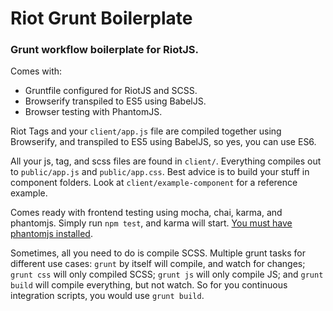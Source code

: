 # Riot Grunt Boilerplate

### Grunt workflow boilerplate for RiotJS.

Comes with:
- Gruntfile configured for RiotJS and SCSS.
- Browserify transpiled to ES5 using BabelJS.
- Browser testing with PhantomJS.


Riot Tags and your `client/app.js` file are compiled together using Browserify, and transpiled to ES5 using BabelJS, so yes, you can use ES6.

All your js, tag, and scss files are found in `client/`. Everything compiles out to `public/app.js` and `public/app.css`. Best advice is to build your stuff in component folders. Look at `client/example-component` for a reference example.

Comes ready with frontend testing using mocha, chai, karma, and phantomjs. Simply run `npm test`, and karma will start. [You must have phantomjs installed][1].

Sometimes, all you need to do is compile SCSS. Multiple grunt tasks for different use cases: `grunt` by itself will compile, and watch for changes; `grunt css` will only compiled SCSS; `grunt js` will only compile JS; and `grunt build` will compile everything, but not watch. So for you continuous integration scripts, you would use `grunt build`.


[1]: http://phantomjs.org/download.html
